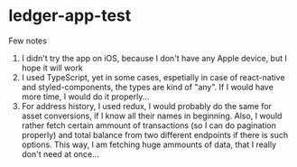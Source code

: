 # ledger-app-test

Few notes

1) I didn't try the app on iOS, because I don't have any Apple device, but I hope it will work
2) I used TypeScript, yet in some cases, espetially in case of react-native and styled-components, the types are kind of "any". If I would have more time, I would do it properly...
3) For address history, I used redux, I would probably do the same for asset conversions, if I know all their names in beginning. Also, I would rather fetch certain ammount of transactions (so I can do pagination properly) and total balance from two different endpoints if there is such options. This way, I am fetching huge ammounts of data, that I really don't need at once...
